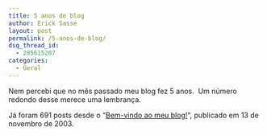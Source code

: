 ```yaml
---
title: 5 anos de blog
author: Erick Sasse
layout: post
permalink: /5-anos-de-blog/
dsq_thread_id:
  - 285615207
categories:
  - Geral
---
```

Nem percebi que no mês passado meu blog fez 5 anos.  Um número redondo desse merece uma lembrança. 

Já foram 691 posts desde o &#8220;[Bem-vindo ao meu blog!][1]&#8220;, publicado em 13 de novembro de 2003.

 [1]: /bem-vindo-ao-meu-blog/